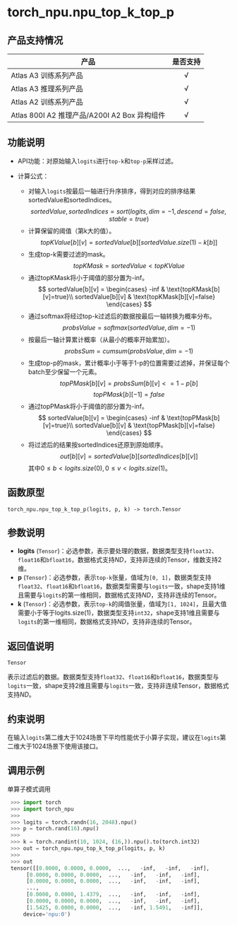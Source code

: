 # torch\_npu.npu\_top\_k\_top\_p
## 产品支持情况

| 产品                                                         | 是否支持 |
| ------------------------------------------------------------ | :------: |
|<term>Atlas A3 训练系列产品</term>                             |    √     |
|<term>Atlas A3 推理系列产品</term>                              | √  |
|<term>Atlas A2 训练系列产品</term>                              | √   |
|<term>Atlas 800I A2 推理产品/A200I A2 Box 异构组件</term>        |    √     |


## 功能说明

- API功能：对原始输入`logits`进行`top-k`和`top-p`采样过滤。

- 计算公式：
  - 对输入`logits`按最后一轴进行升序排序，得到对应的排序结果sortedValue和sortedIndices。
  $$sortedValue, sortedIndices = sort(logits, dim=-1, descend=false, stable=true)$$
  - 计算保留的阈值（第k大的值）。
  $$topKValue[b][v] = sortedValue[b][sortedValue.size(1) - k[b]]$$
  - 生成top-k需要过滤的mask。
  $$topKMask = sortedValue < topKValue$$
  - 通过topKMask将小于阈值的部分置为-inf。
  $$
  sortedValue[b][v] = 
  \begin{cases}
  -inf & \text{topKMask[b][v]=true}\\
  sortedValue[b][v] & \text{topKMask[b][v]=false}
  \end{cases}
  $$
  - 通过softmax将经过top-k过滤后的数据按最后一轴转换为概率分布。
  $$probsValue = softmax(sortedValue, dim=-1)$$
  - 按最后一轴计算累计概率（从最小的概率开始累加）。
  $$probsSum = cumsum(probsValue, dim=-1)$$
  - 生成top-p的mask，累计概率小于等于1-p的位置需要过滤掉，并保证每个batch至少保留一个元素。
  $$topPMask[b][v] = probsSum[b][v] <= 1-p[b]$$
  $$topPMask[b][-1] = false$$
  - 通过topPMask将小于阈值的部分置为-inf。
  $$
  sortedValue[b][v] = 
  \begin{cases}
  -inf & \text{topPMask[b][v]=true}\\
  sortedValue[b][v] & \text{topPMask[b][v]=false}
  \end{cases}
  $$
  - 将过滤后的结果按sortedIndices还原到原始顺序。
  $$out[b][v] = sortedValue[b][sortedIndices[b][v]]$$
  其中$0 \le b \lt logits.size(0), 0 \le v \lt logits.size(1)$。

## 函数原型

```
torch_npu.npu_top_k_top_p(logits, p, k) -> torch.Tensor
```

## 参数说明

- **logits** (`Tensor`)：必选参数，表示要处理的数据，数据类型支持`float32`、`float16`和`bfloat16`，数据格式支持$ND$，支持非连续的Tensor，维数支持2维。
- **p** (`Tensor`)：必选参数，表示`top-k`张量，值域为`[0, 1]`，数据类型支持`float32`、`float16`和`bfloat16`，数据类型需要与`logits`一致，shape支持1维且需要与`logits`的第一维相同，数据格式支持$ND$，支持非连续的Tensor。
- **k** (`Tensor`)：必选参数，表示`top-k`的阈值张量，值域为`[1, 1024]`，且最大值需要小于等于logits.size(1)，数据类型支持`int32`，shape支持1维且需要与`logits`的第一维相同，数据格式支持$ND$，支持非连续的Tensor。

## 返回值说明
`Tensor`

表示过滤后的数据。数据类型支持`float32`、`float16`和`bfloat16`，数据类型与`logits`一致，shape支持2维且需要与`logits`一致，支持非连续Tensor，数据格式支持$ND$。

## 约束说明

在输入`logits`第二维大于1024场景下平均性能优于小算子实现，建议在`logits`第二维大于1024场景下使用该接口。


## 调用示例

单算子模式调用

  ```python
   >>> import torch
   >>> import torch_npu
   >>>
   >>> logits = torch.randn(16, 2048).npu()
   >>> p = torch.rand(16).npu()
   >>>
   >>> k = torch.randint(10, 1024, (16,)).npu().to(torch.int32)
   >>> out = torch_npu.npu_top_k_top_p(logits, p, k)
   >>>
   >>> out
   tensor([[0.0000, 0.0000, 0.0000,  ...,   -inf,   -inf,   -inf],
        [0.0000, 0.0000, 0.0000,  ...,   -inf,   -inf,   -inf],
        [0.0000, 0.0000, 0.0000,  ...,   -inf,   -inf,   -inf],
        ...,
        [0.0000, 0.0000, 1.4379,  ...,   -inf,   -inf,   -inf],
        [0.0000, 0.0000, 0.0000,  ...,   -inf,   -inf,   -inf],
        [1.5425, 0.0000, 0.0000,  ...,   -inf, 1.5491,   -inf]],
       device='npu:0')
  ```
